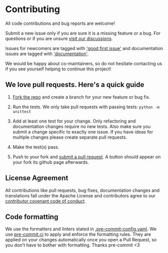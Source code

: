 # Contributing

All code contributions and bug reports are welcome!

Submit a new issue only if you are sure it is a missing feature or a bug.
For questions or if you are unsure [visit our discussions](https://github.com/OpenStitching/stitching/discussions).

Issues for newcomers are tagged with
['good first issue'](https://github.com/OpenStitching/stitching/labels/good%20first%20issue)
and documentation issues are tagged with
['documentation'](https://github.com/OpenStitching/stitching/labels/documentation).

We would be happy about co-maintainers, so do not hesitate contacting us 
if you see yourself helping to continue this project!

## We love pull requests. Here's a quick guide

1. [Fork the repo](https://help.github.com/articles/fork-a-repo) 
and create a branch for your new feature or bug fix.

2. Run the tests. We only take pull requests with passing tests: `python -m unittest`

3. Add at least one test for your change. Only refactoring and documentation changes
require no new tests. Also make sure you submit a change specific to exactly one issue. 
If you have ideas for multiple
changes please create separate pull requests.

4. Make the test(s) pass.

5. Push to your fork and 
[submit a pull request](https://help.github.com/articles/using-pull-requests). 
A button should appear on your fork its github page afterwards.

## License Agreement

All contributions like pull requests, bug fixes, documentation changes and translations 
fall under the Apache License and contributors agree to our
[contributor covenant code of conduct](https://github.com/OpenStitching/stitching/blob/main/CODE_OF_CONDUCT.md).

## Code formatting

We use the formatters and linters stated in
[.pre-commit-config.yaml](https://github.com/OpenStitching/stitching/blob/main/.pre-commit-config.yaml).
We use [pre-commit.ci](https://pre-commit.ci/) to apply and enforce the formatting rules.
They are applied on your changes automatically once you open a Pull Request,
so you don't have to bother with formatting. Thanks pre-commit <3

